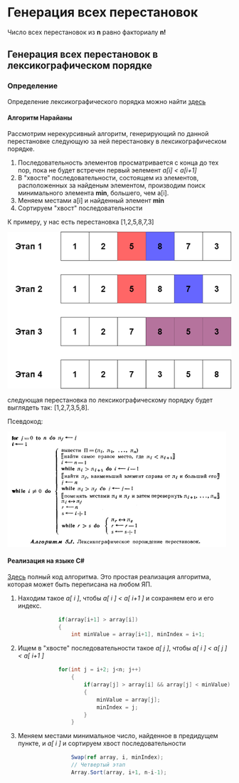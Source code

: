 # Генерация всех перестановок

Число всех перестановок из **n** равно факториалу **n!**

## Генерация всех перестановок в лексикографическом порядке

### Определение
Определение лексикографического порядка можно найти [здесь](http://surl.li/unzr)

#### Алгоритм Нарайаны  
Рассмотрим нерекурсивный алгоритм, генерирующий по данной перестановке следующую за ней перестановку
в лексикографическом порядке.

1. Последовательность элементов просматривается с конца до тех пор, пока не будет встречен первый эелемент *a[i] < a[i+1]*
2. В "хвосте" последовательности, состоящем из элементов, расположенных за найденым элементом, производим поиск минимального элемента **min**, большего, чем a[i].
3. Меняем местами a[i] и найденный элемент **min**
4. Сортируем "хвост" последовательности

К примеру, у нас есть перестановка [1,2,5,8,7,3]

![picture1](https://github.com/kaarenina/AlgorithmWorkshop/blob/combinatorics/images/Combinatorics/example1.png)


следующая перестановка по лексикографическому порядку будет выглядеть так: [1,2,7,3,5,8].

Псевдокод:


![picture2](https://github.com/kaarenina/AlgorithmWorkshop/blob/combinatorics/images/Combinatorics/psevdocode.png)

#### Реализация на языке C#

[Здесь](https://github.com/kaarenina/AlgorithmWorkshop/blob/combinatorics/Combinatorics/Permutations/NarayanaSimple.cs) полный код алгоритма. Это простая реализация алгоритма, которая может быть переписана на любом ЯП.

1. Находим такое *a[ i ]*, чтобы *a[ i ] < a[ i+1 ]* и сохраняем его и его индекс. 
```csharp
                if(array[i+1] > array[i])
                {
                    int minValue = array[i+1], minIndex = i+1;
```

2. Ищем в "хвосте" последовательности такое *a[ j ]*, чтобы *a[ i ] < a[ j ] < a[ i+1 ]*
```csharp
                for(int j = i+2; j<n; j++)
                    {
                        if(array[j] > array[i] && array[j] < minValue)
                        {
                            minValue = array[j];
                            minIndex = j;
                        }
                    }
```

3. Меняем местами минимальное число, найденное в предидущем пункте, и *a[ i ]* и сортируем хвост последовательности
```csharp
                    Swap(ref array, i, minIndex);
                    // Четвертый этап
                    Array.Sort(array, i+1, n-i-1);
```






